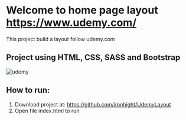 # Welcome to home page layout https://www.udemy.com/

This project build a layout follow udemy.com

## Project using HTML, CSS, SASS and Bootstrap
![udemy](https://user-images.githubusercontent.com/56241790/74491581-a1b6e880-4efe-11ea-8a55-dd285312056f.png)
## How to run:

1. Download project at: https://github.com/ironhight/UdemyLayout
2. Open file index.html to run
